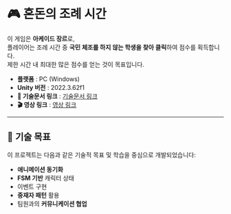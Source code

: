 # 🎮 혼돈의 조례 시간

이 게임은 **아케이드 장르**로,  
플레이어는 조례 시간 중 **국민 체조를 하지 않는 학생을 찾아 클릭**하여 점수를 획득합니다.  
제한 시간 내 최대한 많은 점수를 얻는 것이 목표입니다.

- **플랫폼** : PC (Windows)
- **Unity 버전** : 2022.3.62f1
- **📄 기술문서 링크** : [기술문서 링크](https://drive.google.com/drive/folders/1gcQ5xP3MlVEgDHBIyB4wQR_PSS4JhcN1?hl=ko)
- **🎬 영상 링크** : [영상 링크](https://www.youtube.com/watch?v=CitMIa1tYvQ)
---

## 🎯 기술 목표

이 프로젝트는 다음과 같은 기술적 목표 및 학습을 중심으로 개발되었습니다:

- **애니메이션 동기화**
- **FSM 기반** 캐릭터 상태
- 이벤트 구현
- **중재자 패턴** 활용
- 팀원과의 **커뮤니케이션 협업**
